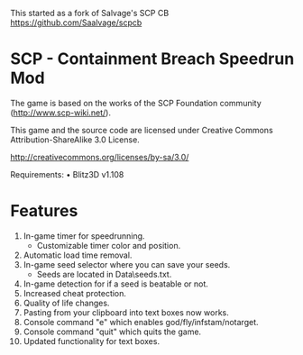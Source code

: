 This started as a fork of Salvage's SCP CB https://github.com/Saalvage/scpcb

# SCP - Containment Breach Speedrun Mod

The game is based on the works of the SCP Foundation community (http://www.scp-wiki.net/).

This game and the source code are licensed under Creative Commons Attribution-ShareAlike 3.0 License.

http://creativecommons.org/licenses/by-sa/3.0/

Requirements:
•	Blitz3D v1.108

# Features

1. In-game timer for speedrunning.<br>
	- Customizable timer color and position.<br>
2. Automatic load time removal.<br>
3. In-game seed selector where you can save your seeds.<br>
	- Seeds are located in Data\seeds.txt.<br>
4. In-game detection for if a seed is beatable or not.<br>
5. Increased cheat protection.<br>
6. Quality of life changes.<br>
7. Pasting from your clipboard into text boxes now works.<br>
8. Console command "e" which enables god/fly/infstam/notarget.<br>
9. Console command "quit" which quits the game.<br>
10. Updated functionality for text boxes.<br>

